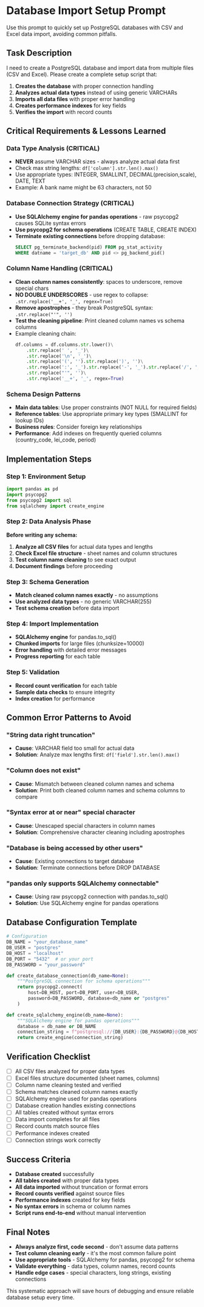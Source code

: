 # Database Import Setup Prompt

Use this prompt to quickly set up PostgreSQL databases with CSV and Excel data import, avoiding common pitfalls.

## Task Description

I need to create a PostgreSQL database and import data from multiple files (CSV and Excel). Please create a complete setup script that:

1. **Creates the database** with proper connection handling
2. **Analyzes actual data types** instead of using generic VARCHARs  
3. **Imports all data files** with proper error handling
4. **Creates performance indexes** for key fields
5. **Verifies the import** with record counts

## Critical Requirements & Lessons Learned

### Data Type Analysis (CRITICAL)
- **NEVER** assume VARCHAR sizes - always analyze actual data first
- Check max string lengths: `df['column'].str.len().max()`
- Use appropriate types: INTEGER, SMALLINT, DECIMAL(precision,scale), DATE, TEXT
- Example: A bank name might be 63 characters, not 50

### Database Connection Strategy (CRITICAL) 
- **Use SQLAlchemy engine for pandas operations** - raw psycopg2 causes SQLite syntax errors
- **Use psycopg2 for schema operations** (CREATE TABLE, CREATE INDEX)
- **Terminate existing connections** before dropping database:
  ```sql
  SELECT pg_terminate_backend(pid) FROM pg_stat_activity 
  WHERE datname = 'target_db' AND pid <> pg_backend_pid()
  ```

### Column Name Handling (CRITICAL)
- **Clean column names consistently**: spaces to underscore, remove special chars
- **NO DOUBLE UNDERSCORES** - use regex to collapse: `.str.replace('__+', '_', regex=True)`
- **Remove apostrophes** - they break PostgreSQL syntax: `.str.replace("'", '')`
- **Test the cleaning pipeline**: Print cleaned column names vs schema columns
- Example cleaning chain:
  ```python
  df.columns = df.columns.str.lower()\
      .str.replace(' ', '_')\
      .str.replace('\n', '_')\
      .str.replace('(', '').str.replace(')', '')\
      .str.replace(':', '_').str.replace('-', '_').str.replace('/', '_')\
      .str.replace("'", '')\
      .str.replace('__+', '_', regex=True)
  ```

### Schema Design Patterns
- **Main data tables**: Use proper constraints (NOT NULL for required fields)
- **Reference tables**: Use appropriate primary key types (SMALLINT for lookup IDs)
- **Business rules**: Consider foreign key relationships
- **Performance**: Add indexes on frequently queried columns (country_code, lei_code, period)

## Implementation Steps

### Step 1: Environment Setup
```python
import pandas as pd
import psycopg2
from psycopg2 import sql
from sqlalchemy import create_engine
```

### Step 2: Data Analysis Phase
**Before writing any schema:**
1. **Analyze all CSV files** for actual data types and lengths
2. **Check Excel file structure** - sheet names and column structures  
3. **Test column name cleaning** to see exact output
4. **Document findings** before proceeding

### Step 3: Schema Generation
- **Match cleaned column names exactly** - no assumptions
- **Use analyzed data types** - no generic VARCHAR(255)
- **Test schema creation** before data import

### Step 4: Import Implementation  
- **SQLAlchemy engine** for pandas.to_sql()
- **Chunked imports** for large files (chunksize=10000)
- **Error handling** with detailed error messages
- **Progress reporting** for each table

### Step 5: Validation
- **Record count verification** for each table
- **Sample data checks** to ensure integrity
- **Index creation** for performance

## Common Error Patterns to Avoid

### "String data right truncation"
- **Cause**: VARCHAR field too small for actual data
- **Solution**: Analyze max lengths first: `df['field'].str.len().max()`

### "Column does not exist" 
- **Cause**: Mismatch between cleaned column names and schema
- **Solution**: Print both cleaned column names and schema columns to compare

### "Syntax error at or near" special character
- **Cause**: Unescaped special characters in column names
- **Solution**: Comprehensive character cleaning including apostrophes

### "Database is being accessed by other users"
- **Cause**: Existing connections to target database  
- **Solution**: Terminate connections before DROP DATABASE

### "pandas only supports SQLAlchemy connectable"
- **Cause**: Using raw psycopg2 connection with pandas.to_sql()
- **Solution**: Use SQLAlchemy engine for pandas operations

## Database Configuration Template

```python
# Configuration
DB_NAME = "your_database_name"
DB_USER = "postgres"  
DB_HOST = "localhost"
DB_PORT = "5432"  # or your port
DB_PASSWORD = "your_password"

def create_database_connection(db_name=None):
    """PostgreSQL connection for schema operations"""
    return psycopg2.connect(
        host=DB_HOST, port=DB_PORT, user=DB_USER, 
        password=DB_PASSWORD, database=db_name or "postgres"
    )

def create_sqlalchemy_engine(db_name=None):
    """SQLAlchemy engine for pandas operations"""
    database = db_name or DB_NAME
    connection_string = f"postgresql://{DB_USER}:{DB_PASSWORD}@{DB_HOST}:{DB_PORT}/{database}"
    return create_engine(connection_string)
```

## Verification Checklist

- [ ] All CSV files analyzed for proper data types
- [ ] Excel files structure documented (sheet names, columns)
- [ ] Column name cleaning tested and verified
- [ ] Schema matches cleaned column names exactly
- [ ] SQLAlchemy engine used for pandas operations
- [ ] Database creation handles existing connections
- [ ] All tables created without syntax errors
- [ ] Data import completes for all files
- [ ] Record counts match source files
- [ ] Performance indexes created
- [ ] Connection strings work correctly

## Success Criteria

- **Database created** successfully  
- **All tables created** with proper data types  
- **All data imported** without truncation or format errors  
- **Record counts verified** against source files  
- **Performance indexes** created for key fields  
- **No syntax errors** in schema or column names  
- **Script runs end-to-end** without manual intervention

## Final Notes

- **Always analyze first, code second** - don't assume data patterns
- **Test column cleaning early** - it's the most common failure point  
- **Use appropriate tools** - SQLAlchemy for pandas, psycopg2 for schema
- **Validate everything** - data types, column names, record counts
- **Handle edge cases** - special characters, long strings, existing connections

This systematic approach will save hours of debugging and ensure reliable database setup every time.
